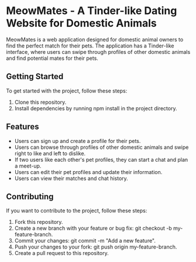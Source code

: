 # MeowMates - A Tinder-like Dating Website for Domestic Animals
MeowMates is a web application designed for domestic animal owners to find the perfect match for their pets. The application has a Tinder-like interface, where users can swipe through profiles of other domestic animals and find potential mates for their pets.

## Getting Started
To get started with the project, follow these steps:

1. Clone this repository.
2. Install dependencies by running npm install in the project directory.

## Features
- Users can sign up and create a profile for their pets.
- Users can browse through profiles of other domestic animals and swipe right to like and left to dislike.
- If two users like each other's pet profiles, they can start a chat and plan a meet-up.
- Users can edit their pet profiles and update their information.
- Users can view their matches and chat history.

## Contributing
If you want to contribute to the project, follow these steps:

1. Fork this repository.
2. Create a new branch with your feature or bug fix: git checkout -b my-feature-branch.
3. Commit your changes: git commit -m "Add a new feature".
4. Push your changes to your fork: git push origin my-feature-branch.
5. Create a pull request to this repository.
